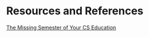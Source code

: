 # Resources and References

[The Missing Semester of Your CS Education](https://missing.csail.mit.edu/)